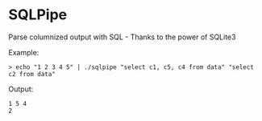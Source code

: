 
SQLPipe
=======


Parse columnized output with SQL - Thanks to the power of SQLite3

Example:

    > echo "1 2 3 4 5" | ./sqlpipe "select c1, c5, c4 from data" "select c2 from data"

Output:

    1 5 4
    2
